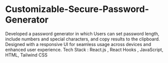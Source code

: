 # Customizable-Secure-Password-Generator
Developed a password generator in which Users can set password length, include numbers and special characters, and copy results to the clipboard. Designed with a responsive UI for seamless usage across devices and enhanced user experience.  Tech Stack : React.js , React Hooks , JavaScript, HTML, Tailwind CSS
